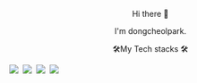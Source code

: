 
	
<p align = "center" >Hi there 👋</p>
<p align = "center" >I'm dongcheolpark.</p>
<p align = "center" >🛠My Tech stacks 🛠</p>


</p>

<p aling = "center">
	<img src="https://img.shields.io/badge/C-A8B9CC?style=flat-square&logo=C&logoColor=white"/></a>&nbsp 
	<img src="https://img.shields.io/badge/C++-00599C?style=flat-square&logo=C%2B%2B&logoColor=white"/></a>&nbsp 
	<img src="https://img.shields.io/badge/Csharp-3766AB?style=flat-square&logo=c&logoColor=white"/></a>&nbsp 
	<img src="https://img.shields.io/badge/Xamarin-3498DB?style=flat-square&logo=Xamarin&logoColor=white"/></a>&nbsp 
</p>

